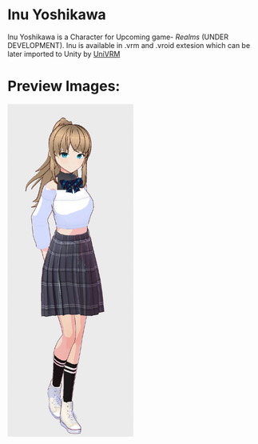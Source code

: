 # Inu Yoshikawa
Inu Yoshikawa is a Character for Upcoming game- *Realms* (UNDER DEVELOPMENT). Inu is available in .vrm and .vroid extesion which can be later imported to Unity by <a href="https://github.com/vrm-c/UniVRM">UniVRM</a>
# Preview Images:
<img src="/1.png" width=50% height=50%>
